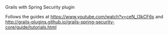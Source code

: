 Grails with Spring Security plugin

Follows the guides at https://www.youtube.com/watch?v=ceN_I3kCF6s and http://grails-plugins.github.io/grails-spring-security-core/guide/tutorials.html